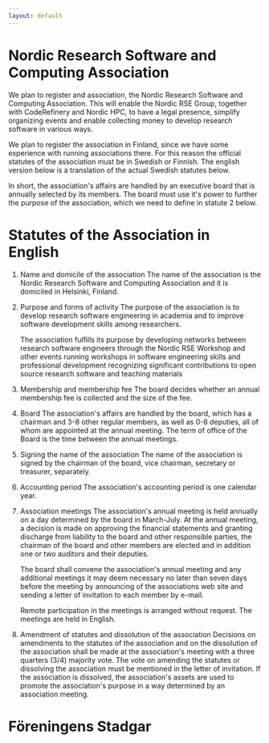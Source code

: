 ```yaml
---
layout: default
---
```


# Nordic Research Software and Computing Association

We plan to register and association, the Nordic Research Software and Computing Association.
This will enable the Nordic RSE Group, together with CodeRefinery and Nordic HPC, to have a
legal presence, simplify organizing events and enable collecting money to develop research
software in various ways.

We plan to register the association in Finland, since we have some experience with running
associations there. For this reason the official statutes of the association must be in Swedish
or Finnish. The english version below is a translation of the actual Swedish statutes below.

In short, the association's affairs are handled by an executive board that is annually selected
by its members. The board must use it's power to further the purpose of the association, which
we need to define in statute 2 below.


# Statutes of the Association in English

1. Name and domicile of the association
    The name of the association is the Nordic Research Software and Computing Association
    and it is domiciled in Helsinki, Finland.

2. Purpose and forms of activity
    The purpose of the association is to develop research software engineering in academia
    and to improve software development skills among researchers.

    The association fulfills its purpose by
    developing networks between research software engineers through the Nordic RSE Workshop and other events
    running workshops in software engineering skills and professional development 
    recognizing significant contributions to open source research software and teaching materials

3. Membership and membership fee
    The board decides whether an annual membership fee is collected and the size of the fee.

4. Board
    The association's affairs are handled by the board, which has a chairman and 3-8 other regular members,
    as well as 0-8 deputies, all of whom are appointed at the annual meeting. The term of office of the Board
    is the time between the annual meetings.

5. Signing the name of the association
    The name of the association is signed by the chairman of the board, vice chairman, secretary or treasurer,
    separately.

6. Accounting period
    The association's accounting period is one calendar year.

7. Association meetings
    The association's annual meeting is held annually on a day determined by the board in March-July. At the
    annual meeting, a decision is made on approving the financial statements and granting discharge from liability
    to the board and other responsible parties, the chairman of the board and other members are elected and in
    addition one or two auditors and their deputies. 

    The board shall convene the association's annual meeting and any additional meetings it may deem necessary
    no later than seven days before the meeting by announcing of the associations web site and sending a letter
    of invitation to each member by e-mail.

    Remote participation in the meetings is arranged without request. The meetings are held in English.

9. Amendment of statutes and dissolution of the association
    Decisions on amendments to the statutes of the association and on the dissolution of the association shall be made
    at the association's meeting with a three quarters (3/4) majority vote. The vote on amending the statutes or dissolving 
    the association must be mentioned in the letter of invitation.
    If the association is dissolved, the association's assets are used to promote the association's purpose in a way
    determined by an association meeting.


# Föreningens Stadgar




